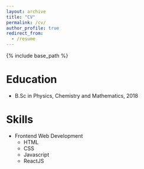 ```yaml
---
layout: archive
title: "CV"
permalink: /cv/
author_profile: true
redirect_from:
  - /resume
---
```


{% include base_path %}

Education
======
* B.Sc in Physics, Chemistry and Mathematics, 2018
  
Skills
======
* Frontend Web Development
  * HTML
  * CSS
  * Javascript
  * ReactJS

